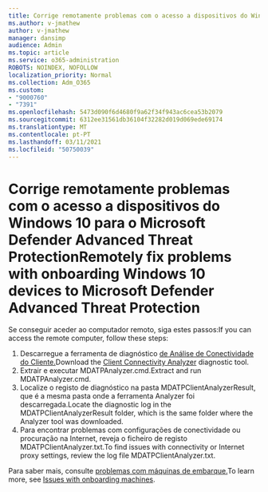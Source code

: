 ```yaml
---
title: Corrige remotamente problemas com o acesso a dispositivos do Windows 10 para o Microsoft Defender Advanced Threat Protection
ms.author: v-jmathew
author: v-jmathew
manager: dansimp
audience: Admin
ms.topic: article
ms.service: o365-administration
ROBOTS: NOINDEX, NOFOLLOW
localization_priority: Normal
ms.collection: Adm_O365
ms.custom:
- "9000760"
- "7391"
ms.openlocfilehash: 5473d090f6d4680f9a62f34f943ac6cea53b2079
ms.sourcegitcommit: 6312ee31561db36104f32282d019d069ede69174
ms.translationtype: MT
ms.contentlocale: pt-PT
ms.lasthandoff: 03/11/2021
ms.locfileid: "50750039"
---
```

# <a name="remotely-fix-problems-with-onboarding-windows-10-devices-to-microsoft-defender-advanced-threat-protection"></a><span data-ttu-id="0a16f-102">Corrige remotamente problemas com o acesso a dispositivos do Windows 10 para o Microsoft Defender Advanced Threat Protection</span><span class="sxs-lookup"><span data-stu-id="0a16f-102">Remotely fix problems with onboarding Windows 10 devices to Microsoft Defender Advanced Threat Protection</span></span>

<span data-ttu-id="0a16f-103">Se conseguir aceder ao computador remoto, siga estes passos:</span><span class="sxs-lookup"><span data-stu-id="0a16f-103">If you can access the remote computer, follow these steps:</span></span>

1. <span data-ttu-id="0a16f-104">Descarregue a ferramenta de diagnóstico [de Análise de Conectividade do Cliente.](https://go.microsoft.com/fwlink/?linkid=2143466)</span><span class="sxs-lookup"><span data-stu-id="0a16f-104">Download the [Client Connectivity Analyzer](https://go.microsoft.com/fwlink/?linkid=2143466) diagnostic tool.</span></span>
2. <span data-ttu-id="0a16f-105">Extrair e executar MDATPAnalyzer.cmd.</span><span class="sxs-lookup"><span data-stu-id="0a16f-105">Extract and run MDATPAnalyzer.cmd.</span></span>
3. <span data-ttu-id="0a16f-106">Localize o registo de diagnóstico na pasta MDATPClientAnalyzerResult, que é a mesma pasta onde a ferramenta Analyzer foi descarregada.</span><span class="sxs-lookup"><span data-stu-id="0a16f-106">Locate the diagnostic log in the MDATPClientAnalyzerResult folder, which is the same folder where the Analyzer tool was downloaded.</span></span>
4. <span data-ttu-id="0a16f-107">Para encontrar problemas com configurações de conectividade ou procuração na Internet, reveja o ficheiro de registo MDATPClientAnalyzer.txt.</span><span class="sxs-lookup"><span data-stu-id="0a16f-107">To find issues with connectivity or Internet proxy settings, review the log file MDATPClientAnalyzer.txt.</span></span>

<span data-ttu-id="0a16f-108">Para saber mais, consulte [problemas com máquinas de embarque.](https://go.microsoft.com/fwlink/?linkid=2143634)</span><span class="sxs-lookup"><span data-stu-id="0a16f-108">To learn more, see [Issues with onboarding machines](https://go.microsoft.com/fwlink/?linkid=2143634).</span></span>
